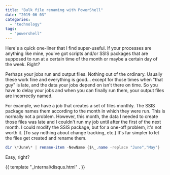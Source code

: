 ```yaml
---
title: "Bulk file renaming with PowerShell"
date: "2019-06-03"
categories: 
  - "technology"
tags: 
  - "powershell"
---
```


Here's a quick one-liner that I find super-useful. If your processes are anything like mine, you've got scripts and/or SSIS packages that are supposed to run at a certain time of the month or maybe a certain day of the week. Right?

Perhaps your jobs run and output files. Nothing out of the ordinary. Usually these work fine and everything is good... except for those times when "that guy" is late, and the data your jobs depend on isn't there on time. So you have to delay your jobs and when you can finally run them, your output files are incorrectly named.

For example, we have a job that creates a set of files monthly. The SSIS package names them according to the month in which they were run. This is normally not a problem. However, this month, the data I needed to create those files was late and I couldn't run my job until after the first of the next month. I could modify the SSIS package, but for a one-off problem, it's not worth it. (To say nothing about change tracking, etc.) It's far simpler to let the files get created and rename them.

```powershell
dir \*June\* | rename-item -NewName {$\_.name -replace "June","May"}
```

Easy, right?

{{ template "_internal/disqus.html" . }}